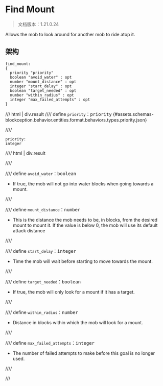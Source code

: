 # Find Mount

> 文档版本：1.21.0.24

Allows the mob to look around for another mob to ride atop it.

## 架构

```mcschema
find_mount:
{
  priority "priority"
  boolean "avoid_water" : opt
  number "mount_distance" : opt
  integer "start_delay" : opt
  boolean "target_needed" : opt
  number "within_radius" : opt
  integer "max_failed_attempts" : opt
}

```

/// html | div.result
//// define
`priority`：<samp>priority</samp> {#assets.schemas-blockception.behavior.entities.format.behaviors.types.priority.json}


////

```mcschema
priority:
integer

```

//// html | div.result

////



//// define
`avoid_water`：<samp>boolean</samp>

- If true, the mob will not go into water blocks when going towards a mount.


////


//// define
`mount_distance`：<samp>number</samp>

- This is the distance the mob needs to be, in blocks, from the desired mount to mount it. If the value is below 0, the mob will use its default attack distance


////


//// define
`start_delay`：<samp>integer</samp>

- Time the mob will wait before starting to move towards the mount.


////


//// define
`target_needed`：<samp>boolean</samp>

- If true, the mob will only look for a mount if it has a target.


////


//// define
`within_radius`：<samp>number</samp>

- Distance in blocks within which the mob will look for a mount.


////


//// define
`max_failed_attempts`：<samp>integer</samp>

- The number of failed attempts to make before this goal is no longer used.


////


///

